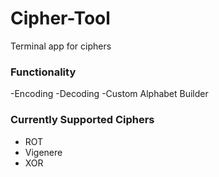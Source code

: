 # Cipher-Tool
Terminal app for ciphers

### Functionality
-Encoding
-Decoding
-Custom Alphabet Builder

### Currently Supported Ciphers
- ROT
- Vigenere
- XOR
